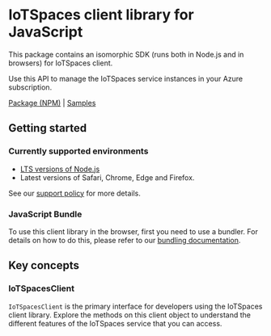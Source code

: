 # IoTSpaces client library for JavaScript

This package contains an isomorphic SDK (runs both in Node.js and in browsers) for IoTSpaces client.

Use this API to manage the IoTSpaces service instances in your Azure subscription.

[Package (NPM)](https://www.npmjs.com/package/@msinternal/iotspaces) |
[Samples](https://github.com/Azure-Samples/azure-samples-js-management)

## Getting started

### Currently supported environments

- [LTS versions of Node.js](https://github.com/nodejs/release#release-schedule)
- Latest versions of Safari, Chrome, Edge and Firefox.

See our [support policy](https://github.com/Azure/azure-sdk-for-js/blob/main/SUPPORT.md) for more details.




### JavaScript Bundle
To use this client library in the browser, first you need to use a bundler. For details on how to do this, please refer to our [bundling documentation](https://aka.ms/AzureSDKBundling).

## Key concepts

### IoTSpacesClient

`IoTSpacesClient` is the primary interface for developers using the IoTSpaces client library. Explore the methods on this client object to understand the different features of the IoTSpaces service that you can access.

